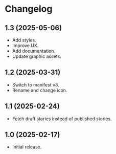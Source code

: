 # Changelog

## 1.3 (2025-05-06)

- Add styles.
- Improve UX.
- Add documentation.
- Update graphic assets.

## 1.2 (2025-03-31)

- Switch to manifest v3.
- Rename and change icon.

## 1.1 (2025-02-24)

- Fetch draft stories instead of published stories.

## 1.0 (2025-02-17)

- Initial release.
